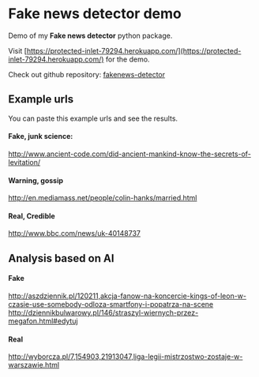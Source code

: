 # Fake news detector demo

Demo of my **Fake news detector** python package. 

Visit [https://protected-inlet-79294.herokuapp.com/](https://protected-inlet-79294.herokuapp.com/) for the demo.

Check out github repository: [fakenews-detector](https://github.com/MieszkoMakuch/fakenews-detector) 

## Example urls
You can paste this example urls and see the results.
#### Fake, junk science:
http://www.ancient-code.com/did-ancient-mankind-know-the-secrets-of-levitation/

#### Warning, gossip
http://en.mediamass.net/people/colin-hanks/married.html

#### Real, Credible
http://www.bbc.com/news/uk-40148737

## Analysis based on AI
#### Fake
http://aszdziennik.pl/120211,akcja-fanow-na-koncercie-kings-of-leon-w-czasie-use-somebody-odloza-smartfony-i-popatrza-na-scene
http://dziennikbulwarowy.pl/146/straszyl-wiernych-przez-megafon.html#edytuj

#### Real
http://wyborcza.pl/7,154903,21913047,liga-legii-mistrzostwo-zostaje-w-warszawie.html